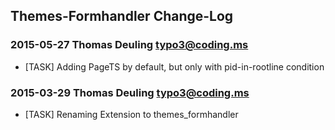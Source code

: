 ## Themes-Formhandler Change-Log

### 2015-05-27  Thomas Deuling  <typo3@coding.ms>

* [TASK] Adding PageTS by default, but only with pid-in-rootline condition

### 2015-03-29  Thomas Deuling  <typo3@coding.ms>

* [TASK] Renaming Extension to themes_formhandler



